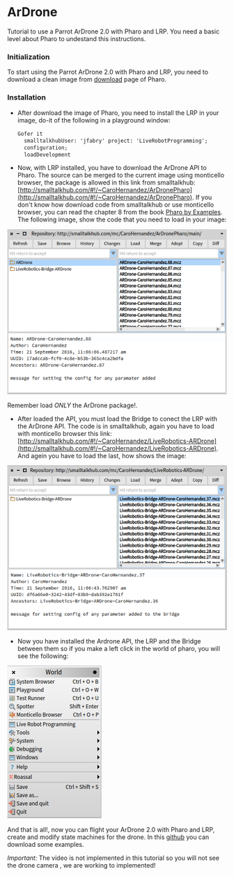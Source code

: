# ArDrone
Tutorial to use a Parrot ArDrone 2.0 with Pharo and LRP. You need a basic level about Pharo to undestand this instructions.

### Initialization
To start using the Parrot ArDrone 2.0 with Pharo and LRP, you need to download a clean image from [download](https://pharo.org/web/download) page of Pharo.

### Installation
* After download the image of Pharo, you need to install the LRP in your image, do-it of the following in a playground window:

  ```pharo
  Gofer it
    smalltalkhubUser: 'jfabry' project: 'LiveRobotProgramming';
    configuration;
    loadDevelopment
  ```
* Now, with LRP installed, you have to download the ArDrone API to Pharo. The source can be merged to the current image using monticello browser, the package is allowed in this link from smalltalkhub: [http://smalltalkhub.com/#!/~CaroHernandez/ArDronePharo](http://smalltalkhub.com/#!/~CaroHernandez/ArDronePharo). If you don't know how download code from smalltalkhub or use monticello browser, you can read the chapter 8 from the book [Pharo by Examples](http://files.pharo.org/books/updated-pharo-by-example/). The following image, show the code that you need to load in your image: 

![monticello browser Drone-API](/img/PharoAPIDroneInstallation.png)

  Remember load *ONLY* the ArDrone package!. 

* After loaded the API, you must load the Bridge to conect the LRP with the ArDrone API. The code is in smalltalkhub, again you have to load with monticello browser this link: [http://smalltalkhub.com/#!/~CaroHernandez/LiveRobotics-ARDrone](http://smalltalkhub.com/#!/~CaroHernandez/LiveRobotics-ARDrone). And agein you have to load the last, how shows the image: 

![monticello browser bridge](/img/PharoBridgeLRP-ArDrone.png)

* Now you have installed the Ardrone API, the LRP and the Bridge between them so if you make a left click in the world of pharo, you will see the following:

![lrp in pharo world menu](/img/PharoWorldMenu.png)

And that is all!, now you can flight your ArDrone 2.0 with Pharo and LRP, create and modify state machines for the drone. In this [github]() you can download some examples. 

*Important:* The video is not implemented in this tutorial so you will not see the drone camera , we are working to implemented!
